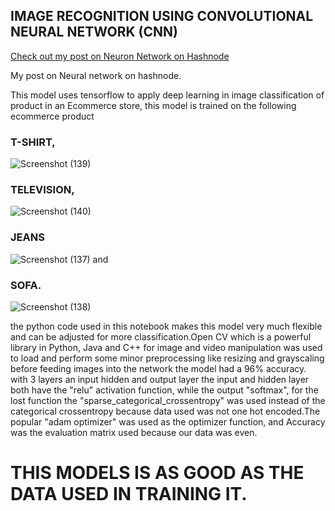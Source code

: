 ## IMAGE RECOGNITION USING CONVOLUTIONAL NEURAL NETWORK (CNN)

[Check out my post on Neuron Network on Hashnode](https://emack.hashnode.dev/understanding-artificial-neuron-network)

My post on Neural network on hashnode.

This model uses tensorflow to apply deep learning in image classification of product in an Ecommerce store,
this model is trained on the following ecommerce product
### T-SHIRT,
![Screenshot (139)](https://user-images.githubusercontent.com/76667791/190285506-70a231bc-5158-4c16-b99b-20ff2d132a92.png)

### TELEVISION,
![Screenshot (140)](https://user-images.githubusercontent.com/76667791/190285440-2eac1278-1cd6-432d-ad54-965702c2854b.png)


### JEANS


![Screenshot (137)](https://user-images.githubusercontent.com/76667791/190285372-8a2d04f6-28a4-4ae1-95ad-f4d35895ceed.png)
and 
### SOFA.
 ![Screenshot (138)](https://user-images.githubusercontent.com/76667791/190285592-9521df44-c8b2-40a1-944f-0f98edda2629.png)

the python code used in this notebook makes this model very much flexible and can be adjusted for more 
classification.Open CV which is a powerful library in Python, Java and C++ for image and video manipulation was used to load
and perform some minor preprocessing like resizing and grayscaling before feeding images into the network
the model had a 96% accuracy. with 3 layers an input hidden and output layer the input and hidden layer both
have the "relu" activation function, while the output "softmax", for the lost function the
"sparse_categorical_crossentropy" was used instead of the categorical crossentropy because data used was 
not one hot encoded.The popular "adam optimizer" was used as the optimizer function, 
and Accuracy was the evaluation matrix used because our data was even.

# **THIS MODELS IS AS GOOD AS THE DATA USED IN TRAINING IT**.

